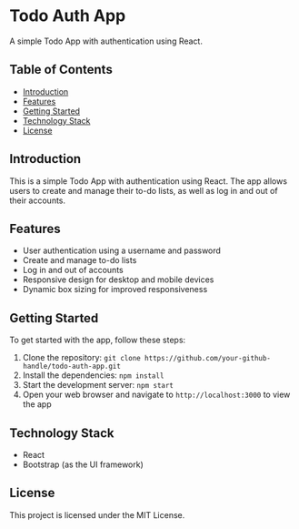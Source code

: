 # Todo Auth App

A simple Todo App with authentication using React.

## Table of Contents

* [Introduction](#introduction)
* [Features](#features)
* [Getting Started](#getting-started)
* [Technology Stack](#technology-stack)
* [License](#license)

## Introduction

This is a simple Todo App with authentication using React. The app allows users to create and manage their to-do lists, as well as log in and out of their accounts.

## Features

* User authentication using a username and password
* Create and manage to-do lists
* Log in and out of accounts
* Responsive design for desktop and mobile devices
* Dynamic box sizing for improved responsiveness

## Getting Started

To get started with the app, follow these steps:

1. Clone the repository: `git clone https://github.com/your-github-handle/todo-auth-app.git`
2. Install the dependencies: `npm install`
3. Start the development server: `npm start`
4. Open your web browser and navigate to `http://localhost:3000` to view the app

## Technology Stack

* React
* Bootstrap (as the UI framework)


## License

This project is licensed under the MIT License.

